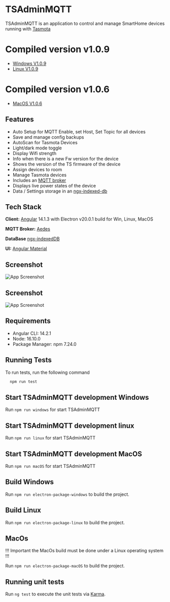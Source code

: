 
# TSAdminMQTT

TSAdminMQTT is an application to control and manage SmartHome devices running with [Tasmota](https://github.com/arendst/Tasmota) 

# Compiled version v1.0.9

- [Windows V1.0.9](https://www.dropbox.com/s/l27c7kklfx2g5vi/TSAdminMQTT_v.1.0.9-windows-x64.zip?dl=1)
- [Linux V1.0.9](https://www.dropbox.com/s/3zgvhynle42erth/TSAdminMQTT_v.1.0.9-linux-x64.zip?dl=1)

# Compiled version v1.0.6

- [MacOS V1.0.6](https://www.dropbox.com/s/ak546k1c8pkkm9b/TSAdminMQTT_v.1.0.6-darwin-x64.zip?dl=1)

## Features

- Auto Setup for MQTT Enable, set Host, Set Topic for all devices
- Save and manage config backups
- AutoScan for Tasmota Devices
- Light/dark mode toggle
- Display Wifi strength
- Info when there is a new Fw version for the device
- Shows the version of the TS firmware of the device 
- Assign devices to room
- Manage Tasmota devices
- Includes an [MQTT broker](https://github.com/moscajs/aedes)
- Displays live power states of the device
- Data / Settings storage in an [ngx-indexed-db](https://github.com/assuncaocharles/ngx-indexed-db)


## Tech Stack

**Client:** [Angular](https://angular.io/) 14.1.3 with Electron v20.0.1 build for Win, Linux, MacOS 

**MQTT Broker:** [Aedes](https://github.com/moscajs/aedes)

**DataBase** [ngx-indexedDB](https://github.com/assuncaocharles/ngx-indexed-db)

**UI:** [Angular Material](https://material.angular.io/)


## Screenshot

![App Screenshot](https://i.postimg.cc/Qdh0hMTd/Screenshot-2022-09-01-170623.png)

## Screenshot
![App Screenshot](https://i.postimg.cc/JzQmztY6/Screenshot.png)

## Requirements

- Angular CLI: 14.2.1
- Node: 16.10.0
- Package Manager: npm 7.24.0

## Running Tests

To run tests, run the following command

```bash
  npm run test
```

## Start TSAdminMQTT development Windows

Run `npm run windows` for start TSAdminMQTT 

## Start TSAdminMQTT development linux

Run `npm run linux` for start TSAdminMQTT

## Start TSAdminMQTT development MacOS

Run `npm run macOS` for start TSAdminMQTT

## Build Windows

Run `npm run electron-package-windows` to build the project.

## Build Linux 

Run `npm run electron-package-linux` to build the project.

## MacOs

!!! Important the MacOs build must be done under a Linux operating system !!!

Run `npm run electron-package-macOS` to build the project.

## Running unit tests

Run `ng test` to execute the unit tests via [Karma](https://karma-runner.github.io).
